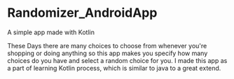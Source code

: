 # Randomizer_AndroidApp
A simple app made with Kotlin

These Days there are many choices to choose from whenever you're shopping or doing anything
so this app makes you specify how many choices do you have and select a random choice for you.
I made this app as a part of learning Kotlin process, which is similar to java to a great extend.
